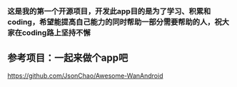 ### 这是我的第一个开源项目，开发此app目的是为了学习、积累和coding，希望能提高自己能力的同时帮助一部分需要帮助的人，祝大家在coding路上坚持不懈

## 参考项目：一起来做个app吧
https://github.com/JsonChao/Awesome-WanAndroid
